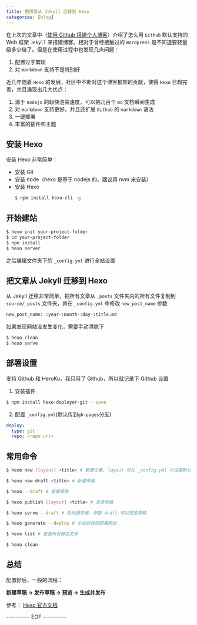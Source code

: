 ```yaml
---
title: 把博客从 Jekyll 迁移到 Hexo
categories: [blog]
---
```


在上次的文章中（[使用 Github 搭建个人博客](/2014/01/01/blog-github/)）介绍了怎么用 `Github` 默认支持的 Web 框架 `Jekyll` 来搭建博客。相对于曾经接触过的 `Wordpress` 是不知道要轻量级多少倍了。但是在使用过程中也发现几点问题：
1. 配置过于繁琐
2. 对 `markdown` 支持不是特别好

近几年随着 `Hexo` 的发展，社区中不断对这个博客框架的贡献，使得 `Hexo` 日趋完善，并且涌现出几大优点：
1. 源于 `nodejs` 的超快渲染速度，可以把几百个 `md` 文档瞬间生成
2. 对 `markdown` 支持更好，并且还扩展 `Github` 的 `markdown` 语法
3. 一键部署
4. 丰富的插件和主题

## 安装 Hexo
安装 Hexo 非常简单：
- 安装 Git
- 安装 node（hexo 是基于 nodejs 的，建议用 nvm 来安装）
- 安装 Hexo
  ``` bash
  $ npm install hexo-cli -g
  ```

## 开始建站
``` bash
$ hexo init your-project-folder
$ cd your-project-folder
$ npm install
$ hexo server
```
之后编辑文件夹下的 `_config.yml` 进行全站设置

## 把文章从 Jekyll 迁移到 Hexo
从 Jekyll 迁移非常简单，把所有文章从 `_posts` 文件夹内的所有文件复制到 `source/_posts` 文件夹，并在 `_config.yml` 中修改 `new_post_name` 参数

``` bash
new_post_name: :year-:month-:day-:title.md
```

如果发现网站没发生变化，需要手动清除下

``` bash
$ hexo clean
$ hexo serve
```

## 部署设置
支持 Github 和 HeroKu，我只用了 Github，所以就记录下 Github 设置

1. 安装插件
``` bash
$ npm install hexo-deployer-git --save
```

2. 配置 `_config.yml`(默认传到`gh-pages`分支)
``` yml
deploy:
  type: git
  repo: <repo url>
```


## 常用命令
``` bash
$ hexo new [layout] <title> # 新建文章, layout 可在 _config.yml 中设置默认值

$ hexo new draft <title> # 新建草稿

$ hexo --draft # 查看草稿

$ hexo publish [layout] <title> # 发表草稿

$ hexo serve --draft # 启动服务器，参数 draft 可以预览草稿

$ hexo generate --deploy # 生成后自动部署网站

$ hexo list # 查看所有静态文件

$ hexo clean
```

## 总结
配置好后，一般的流程：

**新建草稿 -> 发布草稿 -> 预览 -> 生成并发布**

参考：
[Hexo 官方文档](https://hexo.io/zh-cn/docs/)

---------- EOF ----------
